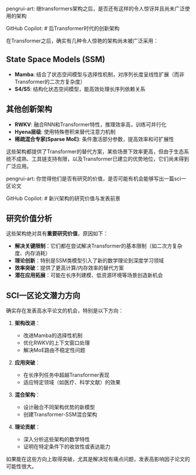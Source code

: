 pengrui-art: 继transformers架构之后，是否还有这样的令人惊讶并且尚未广泛使用的架构

GitHub Copilot: # 后Transformer时代的创新架构

在Transformer之后，确实有几种令人惊艳的架构尚未被广泛采用：

## State Space Models (SSM)

- **Mamba**: 结合了状态空间模型与选择性机制，对序列长度呈线性扩展（而非Transformer的二次方复杂度）
- **S4/S5**: 结构化状态空间模型，能高效处理长序列依赖关系

## 其他创新架构

- **RWKV**: 融合RNN和Transformer特性，推理效率高，训练可并行化
- **Hyena层级**: 使用特殊卷积来替代注意力机制
- **稀疏混合专家(Sparse MoE)**: 条件激活部分参数，提高效率和可扩展性

这些架构都提供了Transformer的替代方案，某些场景下效率更高，但由于生态系统不成熟、工具链支持有限，以及Transformer已建立的优势地位，它们尚未得到广泛应用。

pengrui-art: 你觉得他们是否有研究的价值，是否可能有机会能够写出一篇sci一区论文

GitHub Copilot: # 新兴架构的研究价值与发表前景

## 研究价值分析

这些架构绝对具有**重要研究价值**，原因如下：

- **解决关键限制**：它们都在尝试解决Transformer的基本限制（如二次方复杂度、内存消耗）
- **理论创新**：特别是SSM类模型引入了新的数学理论到深度学习领域
- **效率突破**：提供了更高计算/内存效率的替代方案
- **潜在应用拓展**：可能在长序列建模、低资源环境等场景创造新机会

## SCI一区论文潜力方向

确实存在发表高水平论文的机会，特别是以下方向：

1. **架构改进**：

   - 改进Mamba的选择性机制
   - 优化RWKV的上下文窗口处理
   - 解决MoE路由不稳定性问题
2. **应用突破**：

   - 在长序列任务中超越Transformer表现
   - 适应特定领域（如医疗、科学文献）的效果
3. **混合架构**：

   - 设计融合不同架构优势的新模型
   - 创建Transformer-SSM混合架构
4. **理论贡献**：

   - 深入分析这些架构的数学特性
   - 证明在特定条件下的收敛性或表达能力

如果能在这些方向上取得突破，尤其是解决现有痛点问题，发表高影响因子论文的可能性很大。
